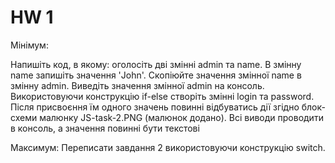 # HW 1
<p>
Мінімум:
  
Напишіть код, в якому: оголосіть дві змінні admin та name. В змінну name запишіть значення 'John'. Скопіюйте значення змінної name в змінну admin. Виведіть значення змінної admin на консоль.
Використовуючи конструкцію if-else створіть зміннi login та password. Після присвоєння їм одного значень повинні відбуватись дії згідно блок-схеми малюнку JS-task-2.PNG (малюнок додано). Всі виводи проводити в консоль, а значення повинні бути текстові

Максимум:
Переписати завдання 2 використовуючи конструкцію switch. 
</p>
